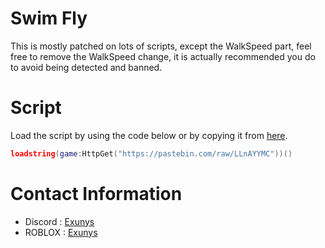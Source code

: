 # Swim Fly

This is mostly patched on lots of scripts, except the WalkSpeed part, feel free to remove the WalkSpeed change, it is actually recommended you do to avoid being detected and banned.

# Script

Load the script by using the code below or by copying it from [here](https://github.com/Exunys/Swim-Fly/blob/main/Swim%20Fly.lua).
```lua
loadstring(game:HttpGet("https://pastebin.com/raw/LLnAYYMC"))()
```

# Contact Information

- Discord : [Exunys](https://discord.com/users/611111398818316309)
- ROBLOX : [Exunys](https://www.roblox.com/users/330279990/profile)
